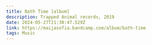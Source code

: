 ```yaml
---
title: Bath Time [album]
description: Trapped Animal records, 2019
date: 2024-05-27T21:30:47.529Z
link: https://maijasofia.bandcamp.com/album/bath-time
tags: Music
---
```

